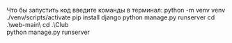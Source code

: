 Что бы запустить код введите команды в терминал:
python -m venv venv
./venv/scripts/activate
pip install django
python manage.py runserver
cd .\web-main\ 
cd .\Club\
python manage.py runserver

